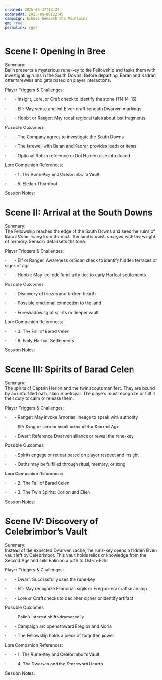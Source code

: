 ```yaml
---
created: 2025-05-17T18:27
updatedAt: 2025-09-08T22:45
campaign: Echoes Beneath the Mountains
gm: true
permalink: /gm/
---
```



# Scene I: Opening in Bree

Summary:  
Balin presents a mysterious rune-key to the Fellowship and tasks them with investigating ruins in the South Downs. Before departing, Baran and Kadran offer farewells and gifts based on player interactions.

Player Triggers & Challenges:

·       - Insight, Lore, or Craft check to identify the stone (TN 14–16)

·       - Elf: May sense ancient Elven craft beneath Dwarven markings

·       - Hobbit or Ranger: May recall regional tales about lost fragments

Possible Outcomes:

·       - The Company agrees to investigate the South Downs

·       - The farewell with Baran and Kadran provides leads or items

·       - Optional Rohan reference or Dol Harnen clue introduced

Lore Companion References:

·       - 1. The Rune-Key and Celebrimbor’s Vault

·       - 5. Eledan Thornfoot

Session Notes:  
  
  
  
  
  
  
  

# Scene II: Arrival at the South Downs

Summary:  
The Fellowship reaches the edge of the South Downs and sees the ruins of Barad Celen rising from the mist. The land is quiet, charged with the weight of memory. Sensory detail sets the tone.

Player Triggers & Challenges:

·       - Elf or Ranger: Awareness or Scan check to identify hidden terraces or signs of age

·       - Hobbit: May feel odd familiarity tied to early Harfoot settlements

Possible Outcomes:

·       - Discovery of friezes and broken hearth

·       - Possible emotional connection to the land

·       - Foreshadowing of spirits or deeper vault

Lore Companion References:

·       - 2. The Fall of Barad Celen

·       - 6. Early Harfoot Settlements

Session Notes:  
  
  
  
  
  
  
  

# Scene III: Spirits of Barad Celen

Summary:  
The spirits of Captain Herion and the twin scouts manifest. They are bound by an unfulfilled oath, slain in betrayal. The players must recognize or fulfill their duty to calm or release them.

Player Triggers & Challenges:

·       - Ranger: May invoke Arnorian lineage to speak with authority

·       - Elf: Song or Lore to recall oaths of the Second Age

·       - Dwarf: Reference Dwarven alliance or reveal the rune-key

Possible Outcomes:

·       - Spirits engage or retreat based on player respect and insight

·       - Oaths may be fulfilled through ritual, memory, or song

Lore Companion References:

·       - 2. The Fall of Barad Celen

·       - 3. The Twin Spirits: Corion and Elien

Session Notes:  
  
  
  
  
  
  
  

# Scene IV: Discovery of Celebrimbor’s Vault

Summary:  
Instead of the expected Dwarven cache, the rune-key opens a hidden Elven vault left by Celebrimbor. This vault holds relics or knowledge from the Second Age and sets Balin on a path to Ost-in-Edhil.

Player Triggers & Challenges:

·       - Dwarf: Successfully uses the rune-key

·       - Elf: May recognize Fëanorian sigils or Eregion-era craftsmanship

·       - Lore or Craft checks to decipher cipher or identify artifact

Possible Outcomes:

·       - Balin’s interest shifts dramatically

·       - Campaign arc opens toward Eregion and Moria

·       - The Fellowship holds a piece of forgotten power

Lore Companion References:

·       - 1. The Rune-Key and Celebrimbor’s Vault

·       - 4. The Dwarves and the Stoneward Hearth

Session Notes: